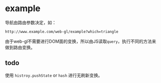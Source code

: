 # example

导航由路由参数决定，如：

```text
http://www.example.com/web-gl/example?which=triangle
```

由于web-gl不需要进行DOM面的变换，所以由JS读取`query`，执行不同的方法来做到路由变换。

## todo

使用 `histroy.pushState` or `hash` 进行无刷新变换。
